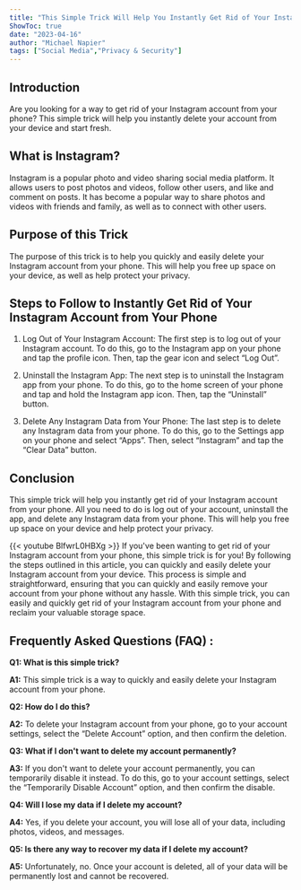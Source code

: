 ```yaml
---
title: "This Simple Trick Will Help You Instantly Get Rid of Your Instagram Account from Your Phone!"
ShowToc: true 
date: "2023-04-16"
author: "Michael Napier" 
tags: ["Social Media","Privacy & Security"]
---
```

## Introduction

Are you looking for a way to get rid of your Instagram account from your phone? This simple trick will help you instantly delete your account from your device and start fresh. 

## What is Instagram?

Instagram is a popular photo and video sharing social media platform. It allows users to post photos and videos, follow other users, and like and comment on posts. It has become a popular way to share photos and videos with friends and family, as well as to connect with other users. 

## Purpose of this Trick

The purpose of this trick is to help you quickly and easily delete your Instagram account from your phone. This will help you free up space on your device, as well as help protect your privacy. 

## Steps to Follow to Instantly Get Rid of Your Instagram Account from Your Phone

1. Log Out of Your Instagram Account: The first step is to log out of your Instagram account. To do this, go to the Instagram app on your phone and tap the profile icon. Then, tap the gear icon and select “Log Out”.

2. Uninstall the Instagram App: The next step is to uninstall the Instagram app from your phone. To do this, go to the home screen of your phone and tap and hold the Instagram app icon. Then, tap the “Uninstall” button. 

3. Delete Any Instagram Data from Your Phone: The last step is to delete any Instagram data from your phone. To do this, go to the Settings app on your phone and select “Apps”. Then, select “Instagram” and tap the “Clear Data” button. 

## Conclusion

This simple trick will help you instantly get rid of your Instagram account from your phone. All you need to do is log out of your account, uninstall the app, and delete any Instagram data from your phone. This will help you free up space on your device and help protect your privacy.

{{< youtube BlfwrL0HBXg >}} 
If you've been wanting to get rid of your Instagram account from your phone, this simple trick is for you! By following the steps outlined in this article, you can quickly and easily delete your Instagram account from your device. This process is simple and straightforward, ensuring that you can quickly and easily remove your account from your phone without any hassle. With this simple trick, you can easily and quickly get rid of your Instagram account from your phone and reclaim your valuable storage space.

## Frequently Asked Questions (FAQ) :
**Q1: What is this simple trick?**

**A1:** This simple trick is a way to quickly and easily delete your Instagram account from your phone. 

**Q2: How do I do this?**

**A2:** To delete your Instagram account from your phone, go to your account settings, select the “Delete Account” option, and then confirm the deletion. 

**Q3: What if I don't want to delete my account permanently?**

**A3:** If you don't want to delete your account permanently, you can temporarily disable it instead. To do this, go to your account settings, select the “Temporarily Disable Account” option, and then confirm the disable. 

**Q4: Will I lose my data if I delete my account?**

**A4:** Yes, if you delete your account, you will lose all of your data, including photos, videos, and messages. 

**Q5: Is there any way to recover my data if I delete my account?**

**A5:** Unfortunately, no. Once your account is deleted, all of your data will be permanently lost and cannot be recovered.




